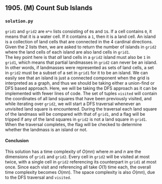 ## 1905. (M) Count Sub Islands

### `solution.py`
`grid1` and `grid2` are `m*n` lists consisting of `0`s and `1`s. If a cell contains `0`, it means that it is a water cell. If it contains a `1`, then it is a land cell. An island is a collection of land cells that are connected in the 4 cardinal directions. Given the 2 lists then, we are asked to return the number of islands in `grid2` where the land cells of each island are also land cells in `grid1`.  
The key point here is that *all* land cells in a `grid2` island must also be `1` in `grid1`, which means that partial landmasses in `grid2` can never be an island. In other words, if landmasses were represented as sets of land cells, a set in `grid2` must be a subset of a set in `grid1` for it to be an island. We can easily see that an island is just a connected component when the grid is interpreted as a graph, and thus we should be taking either a union-find or DFS based approach. Here, we will be taking the DFS approach as it can be implemented with fewer lines of code. The set of tuples `visited` will contain the coordinates of all land squares that have been previously visited, and while iterating over `grid2`, we will start a DFS traversal whenever an unvisited land square is encountered. During the traversal each land square of the landmass will be compared with that of `grid1`, and a flag will be tripped if any of the land squares in `grid2` is not a land square in `grid1`. When the traversal completes, the flag will be checked to determine whether the landmass is an island or not.  

#### Conclusion
This solution has a time complexity of $O(mn)$ where $m$ and $n$ are the dimensions of `grid1` and `grid2`. Every cell in `grid2` will be visited at most twice, with a single cell in `grid2` referencing its counterpart in `grid1` at most once. Since each visit and referencing all take $O(1)$ time each, the overall time complexity becomes $O(mn)$. The space complexity is also $O(mn)$, due to the DFS traversal and `visited`.  
  

